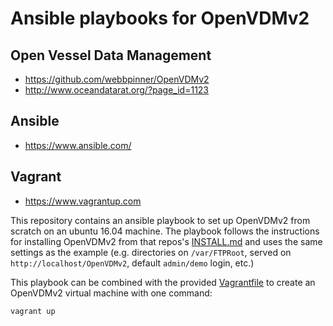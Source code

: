 # Ansible playbooks for OpenVDMv2

## Open Vessel Data Management
- https://github.com/webbpinner/OpenVDMv2
- http://www.oceandatarat.org/?page_id=1123

## Ansible
- https://www.ansible.com/

## Vagrant
- https://www.vagrantup.com

This repository contains an ansible playbook to set up OpenVDMv2 from scratch on an ubuntu 16.04 machine.  The playbook follows the instructions for installing OpenVDMv2 from that repos's [INSTALL.md](https://github.com/webbpinner/OpenVDMv2/blob/v2.3/INSTALL.md) and uses the same settings as the example (e.g. directories on `/var/FTPRoot`, served on `http://localhost/OpenVDMv2`, default `admin/demo` login, etc.)

This playbook can be combined with the provided [Vagrantfile](Vagrantfile) to create an OpenVDMv2 virtual machine with one command:

```
vagrant up
```